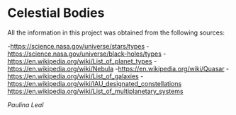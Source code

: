 # Celestial Bodies

All the information in this project was obtained from the following sources: 

-https://science.nasa.gov/universe/stars/types
-https://science.nasa.gov/universe/black-holes/types
-https://en.wikipedia.org/wiki/List_of_planet_types
-https://en.wikipedia.org/wiki/Nebula
-https://en.wikipedia.org/wiki/Quasar
-https://en.wikipedia.org/wiki/List_of_galaxies
-https://en.wikipedia.org/wiki/IAU_designated_constellations
https://en.wikipedia.org/wiki/List_of_multiplanetary_systems


_Paulina Leal_
